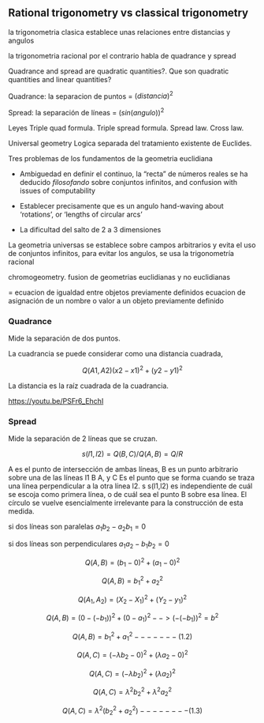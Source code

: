 ## Rational trigonometry vs classical trigonometry

la trigonometria clasica establece unas relaciones entre distancias y angulos

la trigonometria racional por el contrario habla de quadrance y spread

Quadrance and spread are quadratic quantities?. Que son quadratic quantities and linear quantities?

Quadrance: la separacion de puntos = $(distancia)^2$

Spread: la separación de líneas = $(sin(angulo))^2$


Leyes
Triple quad formula. 
Triple spread formula.
Spread law.
Cross law.

Universal geometry
Logica separada del tratamiento existente de Euclides.

Tres problemas de los fundamentos de la geometria euclidiana 

- Ambiguedad en definir el continuo, la “recta” de números reales
se ha deducido *filosofando* sobre conjuntos infinitos, and confusion with
issues of computability

- Establecer precisamente que es un angulo
hand-waving about ‘rotations’, or ‘lengths of
circular arcs’

- La dificultad del salto de 2 a 3 dimensiones

La geometria universas se establece sobre campos arbitrarios y evita el uso de conjuntos infinitos, para evitar los angulos, se usa la trigonometría racional

chromogeometry. fusion de geometrias euclidianas y no euclidianas

= ecuacion de igualdad entre objetos previamente definidos
 ecuacion de asignación de un nombre o valor a un objeto previamente definido

### Quadrance

Mide la separación de dos puntos. 

La cuadrancia se puede considerar como una distancia cuadrada, 

$$Q(A1,A2) (x2-x1)^2 + (y2-y1)^2$$

La distancia es la raíz cuadrada de la cuadrancia.

https://youtu.be/PSFr6_EhchI


### Spread

Mide la separación de 2 líneas que se cruzan.

$$s(l1,l2)=Q(B,C)/Q(A,B) = Q/R$$ 

A es el punto de intersección de ambas líneas, B es un punto arbitrario sobre una de las líneas l1  B A, y C Es el punto que se forma cuando se traza una línea perpendicular a la otra línea l2.
s s(l1,l2) es independiente de cuál se escoja como primera línea, o de cuál sea el punto B sobre esa línea. El círculo se vuelve esencialmente irrelevante para la construcción de esta medida.

si dos líneas son paralelas $a_1b_2 - a_2b_1 = 0$

si dos líneas son perpendiculares $a_1a_2 - b_1b_2 = 0$

$$Q(A,B)=(b_1- 0)^2+(a_1-0)^2$$ 

$$Q(A,B)=b_1^2+a_2^2$$

$$Q(A_1, A_2) = (X_2 - X_1)^2 + (Y_2 - y_1)^2$$

$$Q(A,B) = ( 0 - (-b_1))^2 + ( 0 - a_1)^2 --> (-(-b_1))^2 = b^2$$

$$Q(A,B) = b_1^2 + a_1^2  ------- (1.2)$$

$$Q(A,C) = (-λb_2 - 0)^2 + (λa_2 - 0)^2$$

$$Q(A,C) = (-λb_2)^2 + (λa_2)^2$$

$$Q(A,C) = λ^2b_2^2 + λ^2a_2^2$$

$$Q(A,C) = λ^2(b_2^2 + a_2^2)  --------  (1.3)$$
